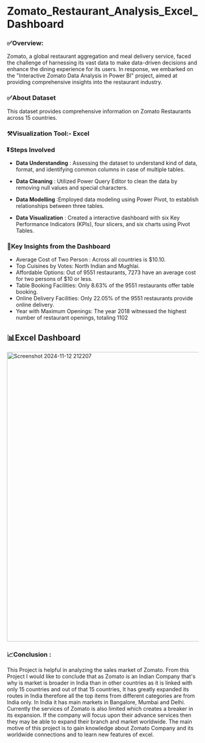 # Zomato_Restaurant_Analysis_Excel_Dashboard

### ✅️Overview:
Zomato, a global restaurant aggregation and meal delivery service, faced the challenge of harnessing its vast data to make data-driven decisions and enhance the dining experience for its users. In response, we embarked on the "Interactive Zomato Data Analysis in Power BI" project, aimed at providing comprehensive insights into the restaurant industry.

### ✅️About Dataset 
This dataset provides comprehensive information on Zomato Restaurants across 15 countries.

### ⚒️Visualization Tool:- Excel

### ⏬️Steps Involved

  + **Data Understanding** : Assessing the dataset to understand kind of data, format, and identifying common columns in case of multiple tables.

  + **Data Cleaning** : Utilized Power Query Editor to clean the data by removing null values and special characters.

  + **Data Modelling** :Employed data modeling using Power Pivot, to establish relationships between three tables.

  + **Data Visualization** : Created a interactive dashboard with six Key Performance Indicators (KPIs), four slicers, and six charts using Pivot Tables.


### 📌Key Insights from the Dashboard

  + Average Cost of Two Person : Across all countries is $10.10.
  + Top Cuisines by Votes: North Indian and Mughlai.
  + Affordable Options: Out of 9551 restaurants, 7273 have an average cost for two persons of $10 or less.
  + Table Booking Facilities: Only 8.63% of the 9551 restaurants offer table booking.
  + Online Delivery Facilities: Only 22.05% of the 9551 restaurants provide online delivery.
  + Year with Maximum Openings: The year 2018 witnessed the highest number of restaurant openings, totaling 1102

## 📊Excel Dashboard
<img width="762" alt="Screenshot 2024-11-12 212207" src="https://github.com/user-attachments/assets/059cc7a1-6ca2-4827-a39a-e5bc5d95d1ab">

### 📈Conclusion :
This Project is helpful in analyzing the sales market of Zomato. From this Project I would like to conclude that as Zomato is an Indian Company that's why is market is broader in India than in other countries as it is linked with only 15 countries and out of that 15 countries, It has greatly expanded its routes in India therefore all the top items from different categories are from India only. In India it has main markets in Bangalore, Mumbai and Delhi. Currently the services of Zomato is also limited which creates a breaker in its expansion. If the company will focus upon their advance services then they may be able to expand their branch and market worldwide. The main motive of this project is to gain knowledge about Zomato Company and its worldwide connections and to learn new features of excel.
